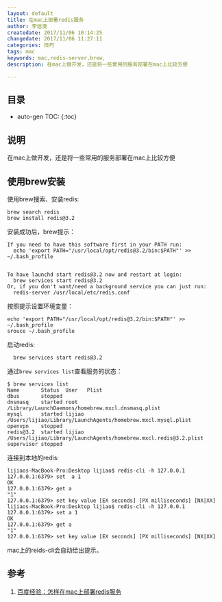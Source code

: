 ```yaml
---
layout: default
title: 在mac上部署redis服务
author: 李佶澳
createdate: 2017/11/06 10:14:25
changedate: 2017/11/06 11:27:11
categories: 技巧
tags: mac
keywords: mac,redis-server,brew,
description: 在mac上做开发，还是将一些常用的服务部署在mac上比较方便

---
```


## 目录
* auto-gen TOC:
{:toc}

## 说明 

在mac上做开发，还是将一些常用的服务部署在mac上比较方便

## 使用brew安装

使用brew搜索、安装redis:

	brew search redis
	brew install redis@3.2

安装成功后，brew提示：

	If you need to have this software first in your PATH run:
	  echo 'export PATH="/usr/local/opt/redis@3.2/bin:$PATH"' >> ~/.bash_profile
	
	
	To have launchd start redis@3.2 now and restart at login:
	  brew services start redis@3.2
	Or, if you don't want/need a background service you can just run:
	  redis-server /usr/local/etc/redis.conf

按照提示设置环境变量：

	echo 'export PATH="/usr/local/opt/redis@3.2/bin:$PATH"' >> ~/.bash_profile
	srouce ~/.bash_profile

启动redis:

	  brew services start redis@3.2

通过`brew services list`查看服务的状态：

	$ brew services list
	Name       Status  User   Plist
	dbus       stopped
	dnsmasq    started root   /Library/LaunchDaemons/homebrew.mxcl.dnsmasq.plist
	mysql      started lijiao /Users/lijiao/Library/LaunchAgents/homebrew.mxcl.mysql.plist
	openvpn    stopped
	redis@3.2  started lijiao /Users/lijiao/Library/LaunchAgents/homebrew.mxcl.redis@3.2.plist
	supervisor stopped

连接到本地的redis:

	lijiaos-MacBook-Pro:Desktop lijiao$ redis-cli -h 127.0.0.1
	127.0.0.1:6379> set  a 1
	OK
	127.0.0.1:6379> get a
	"1"
	127.0.0.1:6379> set key value [EX seconds] [PX milliseconds] [NX|XX]
	lijiaos-MacBook-Pro:Desktop lijiao$ redis-cli -h 127.0.0.1
	127.0.0.1:6379> set a 1
	OK
	127.0.0.1:6379> get a
	"1"
	127.0.0.1:6379> set key value [EX seconds] [PX milliseconds] [NX|XX]

mac上的reids-cli会自动给出提示。

## 参考

1. [百度经验：怎样在mac上部署redis服务][1]

[1]: http://jingyan.baidu.com/article/d5a880ebdbed2113f047cc4e.html  "百度经验：怎样在mac上部署redis服务" 
